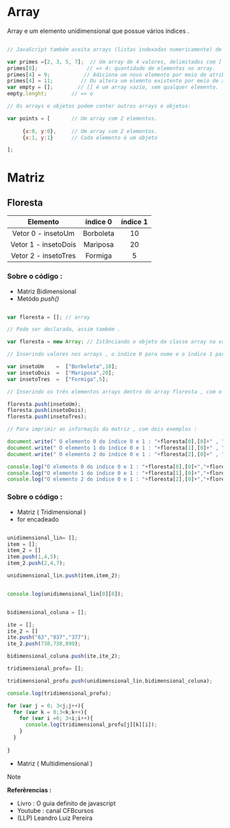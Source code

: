 # Array

<p> Array e um elemento unidimensional que possue vários índices .</p>

```javascript

// JavaScript também aceita arrays (listas indexadas numericamente) de valores.

var primes =[2, 3, 5, 7];  // Um array de 4 valores, delimitados com [ e ].
primes[0];                // => 4: quantidade de elementos no array.
primes[4] = 9;           // Adiciona um novo elemento por meio de atribuição.
primes[4] = 11;         // Ou altera um elemnto existente por meio de atribuição.
var empty = [];        // [] é um array vazio, sem qualquer elemento.
empty.lenght;        // => o

// Os arrays e objetos podem conter outros arrays e objetos:

var points = [       // Um array com 2 elementos.
     
     {x:0, y:0},     // Um array com 2 elementos. 
     {x:1, y:1}      // Cada elemento é um objeto

];


```

# Matriz 

## Floresta 

| Elemento | índice 0  | índice 1 |
|:--:|:--:|:--:|
|Vetor 0 - insetoUm   | Borboleta | 10 |
|Vetor 1 - insetoDois | Mariposa | 20 |
|Vetor 2 - insetoTres | Formiga | 5 |

### Sobre o código :

* Matriz Bidimensional 
* Metódo _push()_

```javascript 

var floresta = []; // array 

// Pode ser declarada, assim também .

var floresta = new Array; // Istânciando o objeto da classe array na variável floresta .

// Inserindo valores nos arrays , o índice 0 para nome e o índice 1 para quantidade .

var insetoUm    =  ["Borboleta",10];
var insetoDois  =  ["Mariposa",20];
var insetoTres  =  ["Formiga",5];

// Inserindo os três elementos arrays dentro do array floresta , com o método push(), assim se tornando uma matriz .

floresta.push(insetoUm);
floresta.push(insetoDois);
floresta.push(insetoTres);

// Para imprimir as informaçõs da matriz , com dois exemplos : 

document.write(" O elemento 0 do índice 0 e 1 : "+floresta[0],[0]+" , "+floresta[0],[1]+" <br> ");
document.write(" O elemento 1 do índice 0 e 1 : "+floresta[1],[0]+" , "+floresta[1],[1]+" <br> ");
document.write(" O elemento 2 do índice 0 e 1 : "+floresta[2],[0]+" , "+floresta[2],[1]+" <br> ");

console.log("O elemento 0 do indice 0 e 1 : "+floresta[0],[0]+","+floresta[0],[1]+"\n");
console.log("O elemento 1 do índice 0 e 1 : "+floresta[1],[0]+","+floresta[1],[1]+"\n");
console.log("O elemento 2 do índice 0 e 1 : "+floresta[2],[0]+","+floresta[2],[1]+"\n");

```
### Sobre o código : 

* Matriz ( Tridimensional )
* for encadeado 

```javascript 

unidimensional_lin= [];
item = [];
item_2 = []
item.push(1,4,5);
item_2.push(2,4,7);

unidimensional_lin.push(item,item_2);


console.log(unidimensional_lin[0][0]);


bidimensional_coluna = [];

ite = [];
ite_2 = []
ite.push("63","837","377");
ite_2.push(738,738,899);

bidimensional_coluna.push(ite,ite_2);

tridimensional_profu= [];

tridimensional_profu.push(unidimensional_lin,bidimensional_coluna);

console.log(tridimensional_profu);

for (var j = 0; 3<j;j++){
  for (var k = 0;3<k;k++){
    for (var i =0; 3<i;i++){
      console.log(tridimensional_profu[j][k][i]);
    }
  }
  
}


```


* Matriz ( Multidimensional )

> [!NOTE]
> <strong> Referêrencias : </strong> <br>
> * Livro : O guia definito de javascript 
> * Youtube : canal CFBcursos
> * (LLP) Leandro Luiz Pereira 